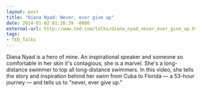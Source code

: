 ```yaml
---
layout: post
title: "Diana Nyad: Never, ever give up"
date: 2014-01-02 01:26:39 -0800
external-url: http://www.ted.com/talks/diana_nyad_never_ever_give_up.html
tags:
- TED_Talks
---
```


Diana Nyad is a hero of mine. An inspirational speaker and someone so
comfortable in her skin it's contagious, she is a marvel. She's a long-distance
swimmer to top all long-distance swimmers. In this video, she tells the story
and inspiration behind her swim from Cuba to Florida &mdash; a 53-hour journey
&mdash; and tells us to "never, ever give up."
